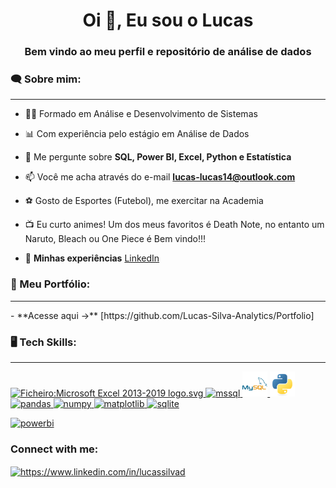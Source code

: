 <h1 align="center">Oi 👋, Eu sou o Lucas</h1>
<h3 align="center">Bem vindo ao meu perfil e repositório de análise de dados</h3>

<h3> 🗨 Sobre mim: </h3>
<hr>

- 👨‍🎓 Formado em Análise e Desenvolvimento de Sistemas

- 📊 Com experiência pelo estágio em Análise de Dados

- 💬 Me pergunte sobre **SQL, Power BI, Excel, Python e Estatística**

- 📫 Você me acha através do e-mail **lucas-lucas14@outlook.com**

- ⚽ Gosto de Esportes (Futebol), me exercitar na Academia
  
- 📺 Eu curto animes! Um dos meus favoritos é Death Note, no entanto um Naruto, Bleach ou One Piece é Bem vindo!!!

- 📄 **Minhas experiências** [LinkedIn](https://www.linkedin.com/in/lucassilvad)


<h3 align="left"> 🎲 Meu Portfólio:</h3>
<hr>
- **Acesse aqui ->** [https://github.com/Lucas-Silva-Analytics/Portfolio]

<h3 align="left"> 🖥 Tech Skills:</h3>
<hr>
<p align="left"> <a href="//upload.wikimedia.org/wikipedia/commons/7/73/Microsoft_Excel_2013-2019_logo.svg"><img alt="Ficheiro:Microsoft Excel 2013-2019 logo.svg" src="https://upload.wikimedia.org/wikipedia/commons/7/73/Microsoft_Excel_2013-2019_logo.svg" decoding="async" width="40" height="40" srcset="//upload.wikimedia.org/wikipedia/commons/thumb/7/73/Microsoft_Excel_2013-2019_logo.svg/881px-Microsoft_Excel_2013-2019_logo.svg.png 1.5x, //upload.wikimedia.org/wikipedia/commons/thumb/7/73/Microsoft_Excel_2013-2019_logo.svg/1174px-Microsoft_Excel_2013-2019_logo.svg.png 2x" data-file-width="587" data-file-height="554"> </a><a href="https://www.microsoft.com/en-us/sql-server" target="_blank" rel="noreferrer"> <img src="https://www.svgrepo.com/show/303229/microsoft-sql-server-logo.svg" alt="mssql" width="40" height="40"/> </a> <a href="https://www.mysql.com/" target="_blank" rel="noreferrer"> <img src="https://raw.githubusercontent.com/devicons/devicon/master/icons/mysql/mysql-original-wordmark.svg" alt="mysql" width="40" height="40"/> </a> <a href="https://www.python.org" target="_blank" rel="noreferrer"> <img src="https://raw.githubusercontent.com/devicons/devicon/master/icons/python/python-original.svg" alt="python" width="40" height="40"/> </a> <a href="https://pandas.pydata.org/" target="_blank" rel="noreferrer"> 
  <img src="https://upload.wikimedia.org/wikipedia/commons/thumb/e/ed/Pandas_logo.svg/512px-Pandas_logo.svg.png" alt="pandas" width="40" height="40"/> 
</a> <a href="https://numpy.org/" target="_blank" rel="noreferrer"> 
  <img src="https://upload.wikimedia.org/wikipedia/commons/3/31/NumPy_logo_2020.svg" alt="numpy" width="40" height="40"/> 
</a> <a href="https://matplotlib.org/" target="_blank" rel="noreferrer"> 
  <img src="https://upload.wikimedia.org/wikipedia/commons/thumb/8/84/Matplotlib_icon.svg/512px-Matplotlib_icon.svg.png" alt="matplotlib" width="40" height="40"/> 
</a> <a href="https://www.sqlite.org/" target="_blank" rel="noreferrer"> <img src="https://www.vectorlogo.zone/logos/sqlite/sqlite-icon.svg" alt="sqlite" width="40" height="40"/> </a> 

<a href="https://www.microsoft.com/pt-br/power-platform/products/power-bi/" target="_blank" rel="noreferrer"> <img src="https://camo.githubusercontent.com/4479a8926b417285dc052660308e5462e321e2cf3f4f6409397d2ef450de4270/68747470733a2f2f75706c6f61642e77696b696d656469612e6f72672f77696b6970656469612f636f6d6d6f6e732f7468756d622f632f63662f4e65775f506f7765725f42495f4c6f676f2e7376672f36333070782d4e65775f506f7765725f42495f4c6f676f2e7376672e706e67" alt="powerbi" width="40" height="40"/> </a>
</p>

<h3 align="left">Connect with me:</h3>
<p align="left">
<a href="https://linkedin.com/in/https://www.linkedin.com/in/lucassilvad" target="blank"><img align="center" src="https://raw.githubusercontent.com/rahuldkjain/github-profile-readme-generator/master/src/images/icons/Social/linked-in-alt.svg" alt="https://www.linkedin.com/in/lucassilvad" height="30" width="40" /></a>
</p>

<!---
- 👋 Hi, I’m @Lucas-Silva-Analytics
- 👀 I’m interested in ...
- 🌱 I’m currently learning ...
- 💞️ I’m looking to collaborate on ...
- 📫 How to reach me ...
- 😄 Pronouns: ...
- ⚡ Fun fact: ...


Lucas-Silva-Analytics/Lucas-Silva-Analytics is a ✨ special ✨ repository because its `README.md` (this file) appears on your GitHub profile.
You can click the Preview link to take a look at your changes.
--->
